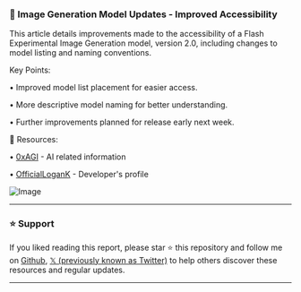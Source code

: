 ### 🤖 Image Generation Model Updates - Improved Accessibility

This article details improvements made to the accessibility of a Flash Experimental Image Generation model, version 2.0, including changes to model listing and naming conventions.


Key Points:

• Improved model list placement for easier access.


• More descriptive model naming for better understanding.


• Further improvements planned for release early next week.



🔗 Resources:

• [0xAGI](https://x.com/0xAGI_) -  AI related information


• [OfficialLoganK](https://x.com/OfficialLoganK) -  Developer's profile


![Image](https://pbs.twimg.com/media/GmCUnIlbcAE4VRv?format=jpg&name=small)


---

### ⭐️ Support

If you liked reading this report, please star ⭐️ this repository and follow me on [Github](https://github.com/Drix10), [𝕏 (previously known as Twitter)](https://x.com/DRIX_10_) to help others discover these resources and regular updates.

---